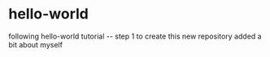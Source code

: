 # hello-world
following hello-world tutorial -- step 1 to create this new repository
added a bit about myself
